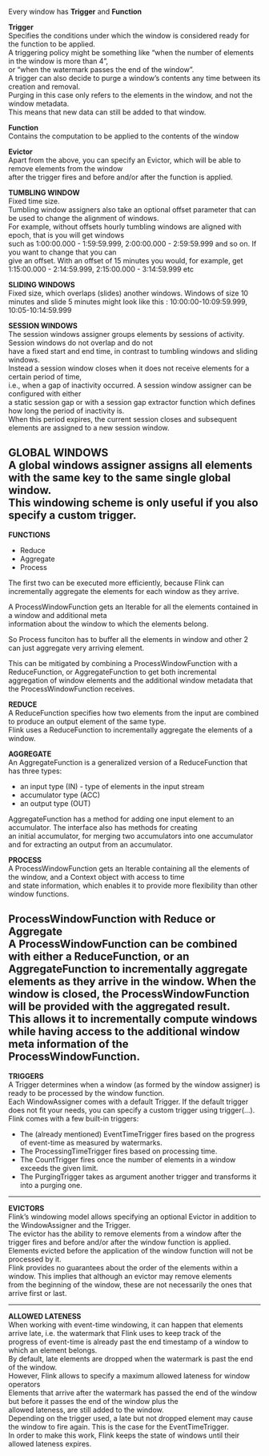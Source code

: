 Every window has **Trigger** and **Function**

**Trigger**\
Specifies the conditions under which the window is considered ready for the function to be applied.\
A triggering policy might be something like “when the number of elements in the window is more than 4”, \
or “when the watermark passes the end of the window”.\
A trigger can also decide to purge a window’s contents any time between its creation and removal.\
Purging in this case only refers to the elements in the window, and not the window metadata. \
This means that new data can still be added to that window.

**Function**\
Contains the computation to be applied to the contents of the window

**Evictor**\
Apart from the above, you can specify an Evictor, which will be able to remove elements from the window \
after the trigger fires and before and/or after the function is applied.

**TUMBLING WINDOW**\
Fixed time size.\
Tumbling window assigners also take an optional offset parameter that can be used to change the alignment of windows. \
For example, without offsets hourly tumbling windows are aligned with epoch, that is you will get windows \
such as 1:00:00.000 - 1:59:59.999, 2:00:00.000 - 2:59:59.999 and so on. If you want to change that you can \
give an offset. With an offset of 15 minutes you would, for example, get 1:15:00.000 - 2:14:59.999, 2:15:00.000 - 3:14:59.999 etc

**SLIDING WINDOWS**\
Fixed size, which overlaps (slides) another windows.
Windows of size 10 minutes and slide 5 minutes might look like this : 
10:00:00-10:09:59.999, 10:05-10:14:59.999

**SESSION WINDOWS**\
The session windows assigner groups elements by sessions of activity. Session windows do not overlap and do not \
have a fixed start and end time, in contrast to tumbling windows and sliding windows. \
Instead a session window closes when it does not receive elements for a certain period of time, \
i.e., when a gap of inactivity occurred. A session window assigner can be configured with either \
a static session gap or with a session gap extractor function which defines how long the period of inactivity is. \
When this period expires, the current session closes and subsequent elements are assigned to a new session window.

**GLOBAL WINDOWS**\
A global windows assigner assigns all elements with the same key to the same single global window.\
This windowing scheme is only useful if you also specify a custom trigger.
---
**FUNCTIONS**
- Reduce
- Aggregate
- Process

The first two can be executed more efficiently, because Flink can incrementally aggregate the elements for each window as they arrive.

A ProcessWindowFunction gets an Iterable for all the elements contained in a window and additional meta \
information about the window to which the elements belong.

So Process funciton has to buffer all the elements in window and other 2 can just aggregate very arriving element.

This can be mitigated by combining a ProcessWindowFunction with a ReduceFunction, or AggregateFunction to get both incremental \
aggregation of window elements and the additional window metadata that the ProcessWindowFunction receives.

**REDUCE**\
A ReduceFunction specifies how two elements from the input are combined to produce an output element of the same type. \
Flink uses a ReduceFunction to incrementally aggregate the elements of a window.

**AGGREGATE**\
An AggregateFunction is a generalized version of a ReduceFunction that has three types:
- an input type (IN) - type of elements in the input stream
- accumulator type (ACC)
- an output type (OUT)

AggregateFunction has a method for adding one input element to an accumulator. The interface also has methods for creating \
an initial accumulator, for merging two accumulators into one accumulator and for extracting an output from an accumulator.


**PROCESS**\
A ProcessWindowFunction gets an Iterable containing all the elements of the window, and a Context object with access to time \
and state information, which enables it to provide more flexibility than other window functions.


**ProcessWindowFunction with Reduce or Aggregate**\
A ProcessWindowFunction can be combined with either a ReduceFunction, or an AggregateFunction to incrementally aggregate \
elements as they arrive in the window. When the window is closed, the ProcessWindowFunction will be provided with the aggregated result. \
This allows it to incrementally compute windows while having access to the additional window meta information of the ProcessWindowFunction.
---
**TRIGGERS**\
A Trigger determines when a window (as formed by the window assigner) is ready to be processed by the window function.\
Each WindowAssigner comes with a default Trigger. If the default trigger does not fit your needs, you can specify a custom trigger using trigger(...).\
Flink comes with a few built-in triggers:
- The (already mentioned) EventTimeTrigger fires based on the progress of event-time as measured by watermarks.
- The ProcessingTimeTrigger fires based on processing time.
- The CountTrigger fires once the number of elements in a window exceeds the given limit.
- The PurgingTrigger takes as argument another trigger and transforms it into a purging one.

---
**EVICTORS**\
Flink’s windowing model allows specifying an optional Evictor in addition to the WindowAssigner and the Trigger.\
The evictor has the ability to remove elements from a window after the trigger fires and before and/or after the window function is applied.\
Elements evicted before the application of the window function will not be processed by it.\
Flink provides no guarantees about the order of the elements within a window. This implies that although an evictor may remove elements \
from the beginning of the window, these are not necessarily the ones that arrive first or last.

---
**ALLOWED LATENESS**\
When working with event-time windowing, it can happen that elements arrive late, i.e. the watermark that Flink uses to keep track of the \
progress of event-time is already past the end timestamp of a window to which an element belongs.\
By default, late elements are dropped when the watermark is past the end of the window. \
However, Flink allows to specify a maximum allowed lateness for window operators\
Elements that arrive after the watermark has passed the end of the window but before it passes the end of the window plus the \
allowed lateness, are still added to the window.\
Depending on the trigger used, a late but not dropped element may cause the window to fire again. This is the case for the EventTimeTrigger.\
In order to make this work, Flink keeps the state of windows until their allowed lateness expires.







